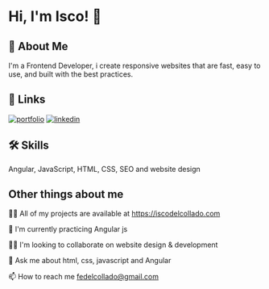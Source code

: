 
# Hi, I'm Isco! 👋


## 🚀 About Me
I'm a Frontend Developer, i create responsive websites that are fast, easy to use, and built with the best practices.


## 🔗 Links
[![portfolio](https://img.shields.io/badge/my_portfolio-000?style=for-the-badge&logo=ko-fi&logoColor=white)](https://iscodelcollado.com/)
[![linkedin](https://img.shields.io/badge/linkedin-0A66C2?style=for-the-badge&logo=linkedin&logoColor=white)](https://www.linkedin.com/in/iscodelcollado/)


## 🛠 Skills
Angular, JavaScript, HTML, CSS, SEO and website design


## Other things about me 
👩‍💻 All of my projects are available at https://iscodelcollado.com

🧠 I'm currently practicing Angular js

👯‍♀️ I'm looking to collaborate on website design & development

💬 Ask me about html, css, javascript and Angular

📫 How to reach me fedelcollado@gmail.com

